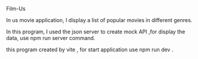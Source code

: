 Film-Us

In us movie application, I display a list of popular movies in different genres.

In this program, I used the json server to create mock API ,for display the data, use npm run server command.

this program created by vite , for start application use npm run dev .
